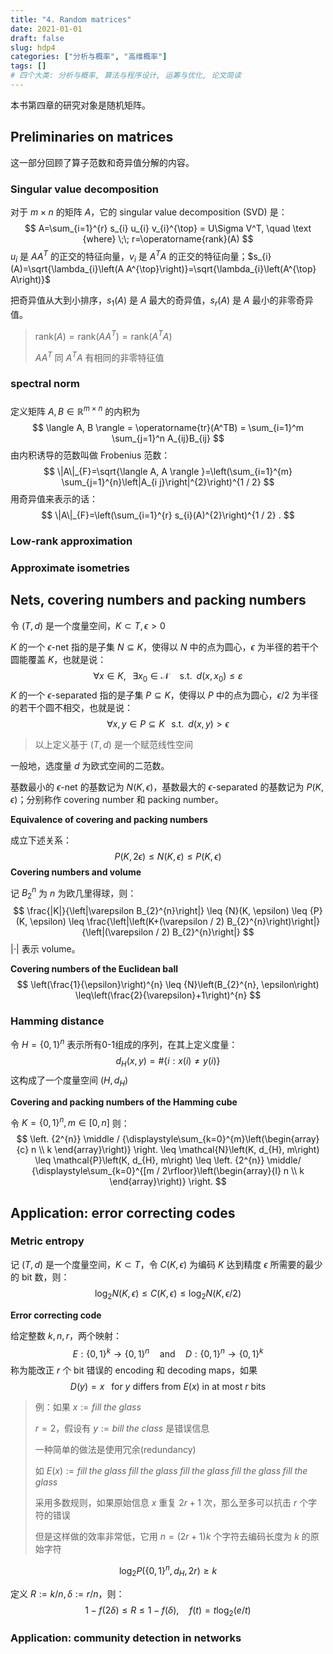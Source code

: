 ```yaml
---
title: "4. Random matrices"
date: 2021-01-01
draft: false
slug: hdp4
categories: ["分析与概率", "高维概率"]
tags: []
# 四个大类: 分析与概率, 算法与程序设计, 运筹与优化, 论文简读
---
```


本书第四章的研究对象是随机矩阵。

## Preliminaries on matrices

这一部分回顾了算子范数和奇异值分解的内容。

### Singular value decomposition

对于 $m \times n$ 的矩阵 $A$，它的 singular value decomposition (SVD) 是：
$$
A=\sum_{i=1}^{r} s_{i} u_{i} v_{i}^{\top} = U\Sigma V^T, \quad \text {where} \;\; r=\operatorname{rank}(A)
$$
$u_i$ 是 $AA^T$ 的正交的特征向量，$v_i$ 是 $A^TA$ 的正交的特征向量；$s_{i}(A)=\sqrt{\lambda_{i}\left(A A^{\top}\right)}=\sqrt{\lambda_{i}\left(A^{\top} A\right)}$

把奇异值从大到小排序，$s_1(A)$ 是 $A$ 最大的奇异值，$s_r(A)$ 是 $A$ 最小的非零奇异值。

> $\text{rank}(A) = \text{rank}(AA^T) = \text{rank}(A^T A)$
>
> $AA^T$ 同 $A^T A$ 有相同的非零特征值

### spectral norm





###  

定义矩阵 $A, B \in \mathbb{R}^{m \times n}$ 的内积为
$$
\langle A,  B \rangle = \operatorname{tr}(A^TB) = \sum_{i=1}^m \sum_{j=1}^n A_{ij}B_{ij}
$$
由内积诱导的范数叫做 Frobenius 范数：
$$
\|A\|_{F}=\sqrt{\langle A, A \rangle }=\left(\sum_{i=1}^{m} \sum_{j=1}^{n}\left|A_{i j}\right|^{2}\right)^{1 / 2}
$$
用奇异值来表示的话：
$$
\|A\|_{F}=\left(\sum_{i=1}^{r} s_{i}(A)^{2}\right)^{1 / 2} .
$$


### Low-rank approximation



### Approximate isometries





## Nets, covering numbers and packing numbers

令 $(T, d)$ 是一个度量空间，$K \subset T, \epsilon > 0$

$K$ 的一个 $\epsilon$-net 指的是子集 $N \subseteq K$，使得以 $N$ 中的点为圆心，$\epsilon$ 为半径的若干个圆能覆盖 $K$，也就是说：
$$
\forall x \in K, \;\;\; \exists x_{0} \in \mathcal{N} \quad \text{s.t.} \;\; d\left(x, x_{0}\right) \leq \varepsilon
$$
$K$ 的一个 $\epsilon$-separated 指的是子集 $P \subseteq K$，使得以 $P$ 中的点为圆心，$\epsilon/2$ 为半径的若干个圆不相交，也就是说：
$$
\forall x, y \in P \subseteq K \;\;\; \text{s.t.} \;\; d(x, y) > \epsilon
$$

> 以上定义基于 $(T, d)$ 是一个赋范线性空间

一般地，选度量 $d$ 为欧式空间的二范数。

基数最小的 $\epsilon$-net 的基数记为 $N(K, \epsilon)$，基数最大的 $\epsilon$-separated 的基数记为 $P(K, \epsilon)$；分别称作 covering number 和 packing number。

**Equivalence of covering and packing numbers**

成立下述关系：
$$
P(K, 2\epsilon) \leq N(K, \epsilon) \leq P(K, \epsilon)
$$
**Covering numbers and volume**

记 $B_2^n$ 为 $n$ 为欧几里得球，则：
$$
\frac{|K|}{\left|\varepsilon B_{2}^{n}\right|} \leq {N}(K, \epsilon) \leq {P}(K, \epsilon) \leq \frac{\left|\left(K+(\varepsilon / 2) B_{2}^{n}\right)\right|}{\left|(\varepsilon / 2) B_{2}^{n}\right|}
$$
$| \cdot |$ 表示 volume。

**Covering numbers of the Euclidean ball**
$$
\left(\frac{1}{\epsilon}\right)^{n} \leq {N}\left(B_{2}^{n}, \epsilon\right) \leq\left(\frac{2}{\varepsilon}+1\right)^{n}
$$


### Hamming distance

令 $H = \{0, 1\}^n$ 表示所有0-1组成的序列，在其上定义度量：
$$
d_H(x, y) = \# \{i : x(i) \neq y(i)\}
$$
这构成了一个度量空间 $(H, d_H)$

**Covering and packing numbers of the Hamming cube**

令 $K = \{0, 1\}^n, m \in [0, n]$ 则：
$$
\left. {2^{n}} \middle /  {\displaystyle\sum_{k=0}^{m}\left(\begin{array}{c}
n \\
k
\end{array}\right)} \right. \leq \mathcal{N}\left(K, d_{H}, m\right) \leq \mathcal{P}\left(K, d_{H}, m\right) \leq \left. {2^{n}} \middle/ {\displaystyle\sum_{k=0}^{[m / 2\rfloor}\left(\begin{array}{l}
n \\
k
\end{array}\right)} \right.
$$




## Application: error correcting codes



### Metric entropy

记 $(T, d)$ 是一个度量空间，$K \subset T$，令 $C(K, \epsilon)$ 为编码 $K$ 达到精度 $\epsilon$ 所需要的最少的 bit 数，则：
$$
\log _{2} {N}(K, \epsilon) \leq {C}(K, \epsilon) \leq \log _{2} {N}(K,\epsilon / 2)
$$



**Error correcting code**

给定整数 $k, n, r$，两个映射：
$$
E: \{0, 1\}^k \to \{0, 1\}^n \quad \text{and} \quad D:\{0, 1\}^n \to  \{0, 1\}^k
$$
称为能改正 $r$ 个 bit 错误的 encoding 和 decoding maps，如果
$$
D(y) = x \;\; \text{ for } y \text{ differs from } E(x) \text{ in at most } r \text{ bits}
$$


> 例：如果 $x:= fill \; the \; glass$
>
> $r=2$，假设有 $y:=bill \; the \; class$ 是错误信息
>
> 一种简单的做法是使用冗余(redundancy)
>
> 如 $E(x):= fill \; the \; glass\;fill \; the \; glass\;fill \; the \; glass\;fill \; the \; glass\;fill \; the \; glass\;$
>
> 采用多数规则，如果原始信息 $x$ 重复 $2r+1$ 次，那么至多可以抗击 $r$ 个字符的错误
>
> 但是这样做的效率非常低，它用 $n=(2r+1)k$ 个字符去编码长度为 $k$ 的原始字符




$$
\log _{2} {P}\left(\{0,1\}^{n}, d_{H}, 2 r\right) \geq k
$$




定义 $R:=k/n, \delta := r/n$，则：
$$
1 - f(2 \delta) \leq R \leq 1 - f(\delta) , \quad f(t) = t \log_2(e/t)
$$




### Application: community detection in networks
